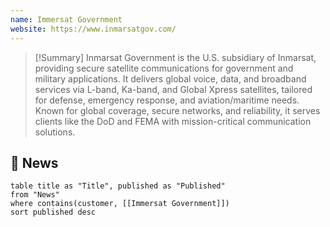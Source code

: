```yaml
---
name: Immersat Government
website: https://www.inmarsatgov.com/
---
```


>[!Summary]
Inmarsat Government is the U.S. subsidiary of Inmarsat, providing secure satellite communications for government and military applications. It delivers global voice, data, and broadband services via L-band, Ka-band, and Global Xpress satellites, tailored for defense, emergency response, and aviation/maritime needs. Known for global coverage, secure networks, and reliability, it serves clients like the DoD and FEMA with mission-critical communication solutions.

## 📰 News
```dataview
table title as "Title", published as "Published"
from "News"
where contains(customer, [[Immersat Government]])
sort published desc
```
